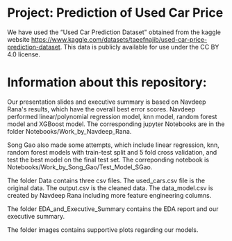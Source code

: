 # Project: Prediction of Used Car Price

We have used the “Used Car Prediction Dataset" obtained from the kaggle website
https://www.kaggle.com/datasets/taeefnajib/used-car-price-prediction-dataset. 
This data is publicly available for use under the CC BY 4.0 license.


# Information about this repository:

Our presentation slides and executive summary is based on Navdeep Rana's results, which have the overall best error scores. 
Navdeep performed linear/polynomial regression model, knn model, random forest model and XGBoost model. 
The corresponding jupyter Notebooks are in the folder Notebooks/Work_by_Navdeep_Rana. 

Song Gao also made some attempts, which include linear regression, knn, random forest models with train-test split and 5 fold cross validation, and test the best model on the final test set.
The correponding notebook is Notebooks/Work_by_Song_Gao/Test_Model_SGao. 

The folder Data contains three csv files. 
The used_cars.csv file is the original data. 
The output.csv is the cleaned data.
The data_model.csv is created by Navdeep Rana including more feature engineering columns.

The folder EDA_and_Executive_Summary contains the EDA report and our executive summary.

The folder images contains supportive plots regarding our models. 
